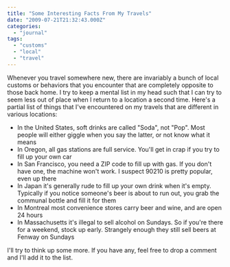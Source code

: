 ```yaml
---
title: "Some Interesting Facts From My Travels"
date: "2009-07-21T21:32:43.000Z"
categories: 
  - "journal"
tags: 
  - "customs"
  - "local"
  - "travel"
---
```


Whenever you travel somewhere new, there are invariably a bunch of local customs or behaviors that you encounter that are completely opposite to those back home. I try to keep a mental list in my head such that I can try to seem less out of place when I return to a location a second time. Here's a partial list of things that I've encountered on my travels that are different in various locations:

- In the United States, soft drinks are called "Soda", not "Pop". Most people will either giggle when you say the latter, or not know what it means
- In Oregon, all gas stations are full service. You'll get in crap if you try to fill up your own car
- In San Francisco, you need a ZIP code to fill up with gas. If you don't have one, the machine won't work. I suspect 90210 is pretty popular, even up there
- In Japan it's generally rude to fill up your own drink when it's empty. Typically if you notice someone's beer is about to run out, you grab the communal bottle and fill it for them
- In Montreal most convenience stores carry beer and wine, and are open 24 hours
- In Massachusetts it's illegal to sell alcohol on Sundays. So if you're there for a weekend, stock up early. Strangely enough they still sell beers at Fenway on Sundays

I'll try to think up some more. If you have any, feel free to drop a comment and I'll add it to the list.
